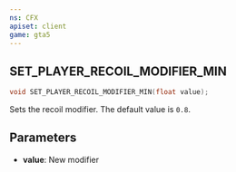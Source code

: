 ```yaml
---
ns: CFX
apiset: client
game: gta5
---
```

## SET_PLAYER_RECOIL_MODIFIER_MIN

```c
void SET_PLAYER_RECOIL_MODIFIER_MIN(float value);
```

Sets the recoil modifier.
The default value is `0.8`.

## Parameters
* **value**: New modifier